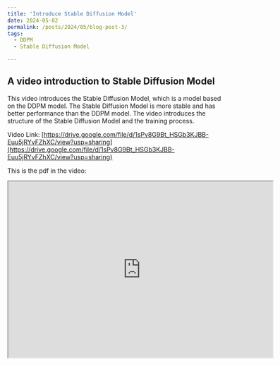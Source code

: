 ```yaml
---
title: 'Introduce Stable Diffusion Model'
date: 2024-05-02
permalink: /posts/2024/05/blog-post-3/
tags:
  - DDPM
  - Stable Diffusion Model

---
```


## A video introduction to Stable Diffusion Model
This video introduces the Stable Diffusion Model, which is a model based on the DDPM model. The Stable Diffusion Model is more stable and has better performance than the DDPM model. The video introduces the structure of the Stable Diffusion Model and the training process.

Video Link: [https://drive.google.com/file/d/1sPv8G9Bt_HSGb3KJBB-Euu5jRYvFZhXC/view?usp=sharing](https://drive.google.com/file/d/1sPv8G9Bt_HSGb3KJBB-Euu5jRYvFZhXC/view?usp=sharing)

This is the pdf in the video: 

<iframe src="https://jaron-u.github.io/files/StableDiffusion_Presentation.pdf" width="600" height="400"></iframe>
